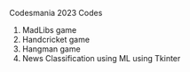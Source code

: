Codesmania 2023 Codes
1) MadLibs game
2) Handcricket game
3) Hangman game
4) News Classification using ML
using Tkinter 
